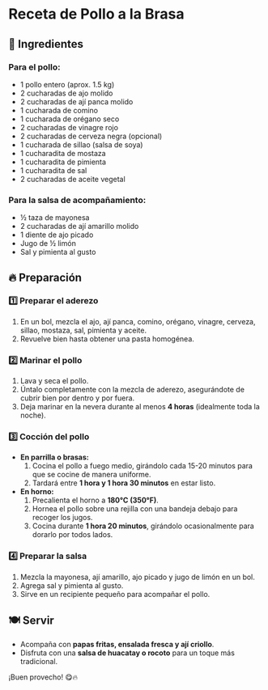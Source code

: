 # Receta de Pollo a la Brasa

## 🐔 Ingredientes

### Para el pollo:
- 1 pollo entero (aprox. 1.5 kg)
- 2 cucharadas de ajo molido
- 2 cucharadas de ají panca molido
- 1 cucharada de comino
- 1 cucharada de orégano seco
- 2 cucharadas de vinagre rojo
- 2 cucharadas de cerveza negra (opcional)
- 1 cucharada de sillao (salsa de soya)
- 1 cucharadita de mostaza
- 1 cucharadita de pimienta
- 1 cucharadita de sal
- 2 cucharadas de aceite vegetal

### Para la salsa de acompañamiento:
- ½ taza de mayonesa
- 2 cucharadas de ají amarillo molido
- 1 diente de ajo picado
- Jugo de ½ limón
- Sal y pimienta al gusto

## 🔥 Preparación

### 1️⃣ Preparar el aderezo
1. En un bol, mezcla el ajo, ají panca, comino, orégano, vinagre, cerveza, sillao, mostaza, sal, pimienta y aceite.
2. Revuelve bien hasta obtener una pasta homogénea.

### 2️⃣ Marinar el pollo
1. Lava y seca el pollo.
2. Úntalo completamente con la mezcla de aderezo, asegurándote de cubrir bien por dentro y por fuera.
3. Deja marinar en la nevera durante al menos **4 horas** (idealmente toda la noche).

### 3️⃣ Cocción del pollo
- **En parrilla o brasas:**  
  1. Cocina el pollo a fuego medio, girándolo cada 15-20 minutos para que se cocine de manera uniforme.
  2. Tardará entre **1 hora y 1 hora 30 minutos** en estar listo.
- **En horno:**  
  1. Precalienta el horno a **180°C (350°F)**.
  2. Hornea el pollo sobre una rejilla con una bandeja debajo para recoger los jugos.
  3. Cocina durante **1 hora 20 minutos**, girándolo ocasionalmente para dorarlo por todos lados.

### 4️⃣ Preparar la salsa
1. Mezcla la mayonesa, ají amarillo, ajo picado y jugo de limón en un bol.
2. Agrega sal y pimienta al gusto.
3. Sirve en un recipiente pequeño para acompañar el pollo.

## 🍽️ Servir
- Acompaña con **papas fritas, ensalada fresca y ají criollo**.
- Disfruta con una **salsa de huacatay o rocoto** para un toque más tradicional.

¡Buen provecho! 😋🔥

